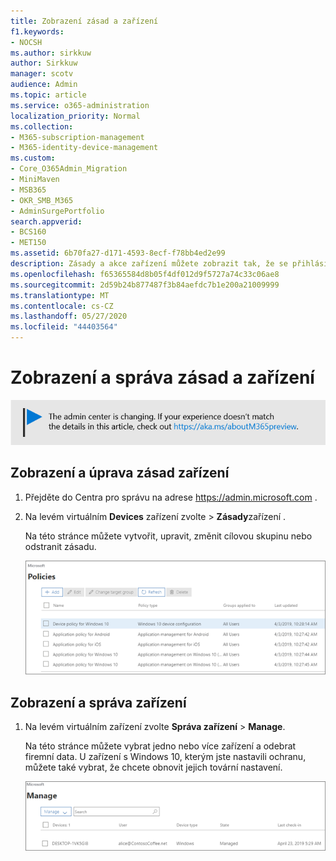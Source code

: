 ```yaml
---
title: Zobrazení zásad a zařízení
f1.keywords:
- NOCSH
ms.author: sirkkuw
author: Sirkkuw
manager: scotv
audience: Admin
ms.topic: article
ms.service: o365-administration
localization_priority: Normal
ms.collection:
- M365-subscription-management
- M365-identity-device-management
ms.custom:
- Core_O365Admin_Migration
- MiniMaven
- MSB365
- OKR_SMB_M365
- AdminSurgePortfolio
search.appverid:
- BCS160
- MET150
ms.assetid: 6b70fa27-d171-4593-8ecf-f78bb4ed2e99
description: Zásady a akce zařízení můžete zobrazit tak, že se přihlásíte k Microsoftu 365 pro firmy pomocí přihlašovacích údajů globálního správce.
ms.openlocfilehash: f65365584d8b05f4df012d9f5727a74c33c06ae8
ms.sourcegitcommit: 2d59b24b877487f3b84aefdc7b1e200a21009999
ms.translationtype: MT
ms.contentlocale: cs-CZ
ms.lasthandoff: 05/27/2020
ms.locfileid: "44403564"
---
```

# <a name="view-and-manage-policies-and-devices"></a>Zobrazení a správa zásad a zařízení

[![Popis s informacemi o tom, jak se mění centrum pro správu. Další podrobnosti najdete na aka.ms/aboutM365preview.](../media/m365admincenterchanging.png)](https://docs.microsoft.com/office365/admin/microsoft-365-admin-center-preview)

## <a name="view-and-edit-device-policies"></a>Zobrazení a úprava zásad zařízení

1.  Přejděte do Centra pro správu na adrese <a href="https://go.microsoft.com/fwlink/p/?linkid=837890" target="_blank">https://admin.microsoft.com</a> .
2. Na levém virtuálním **Devices** zařízení zvolte \> **Zásady**zařízení .

    Na této stránce můžete vytvořit, upravit, změnit cílovou skupinu nebo odstranit zásadu.

    ![Screenshot of the Policies page](../media/devicepolicies.png)
  
## <a name="view-and-manage-devices"></a>Zobrazení a správa zařízení

1. Na levém virtuálním zařízení zvolte **Správa zařízení** \> **Manage**. 
    
    Na této stránce můžete vybrat jedno nebo více zařízení a odebrat firemní data. U zařízení s Windows 10, kterým jste nastavili ochranu, můžete také vybrat, že chcete obnovit jejich tovární nastavení.
  
   ![Stránka Správa zařízení](../media/devicesmanage.png)

